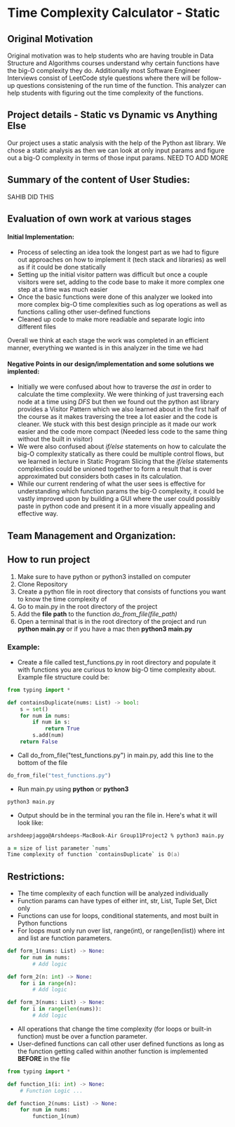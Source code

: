 # Time Complexity Calculator - Static 

## Original Motivation

Original motivation was to help students who are having trouble in Data Structure and Algorithms courses understand why certain functions have the big-O complexity they do. Additionally most Software Engineer Interviews consist of LeetCode style questions where there will be follow-up questions consistening of the run time of the function. This analyzer can help students with figuring out the time complexity of the functions.

## Project details - Static vs Dynamic vs Anything Else

Our project uses a static analysis with the help of the Python ast library. We chose a static analysis as then we can look at only input params and figure out a big-O complexity in terms of those input params. NEED TO ADD MORE

## Summary of the content of User Studies:

SAHIB DID THIS

## Evaluation of own work at various stages

#### Initial Implementation:

- Process of selecting an idea took the longest part as we had to figure out approaches on how to implement it (tech stack and libraries) as well as if it could be done statically
- Setting up the initial visitor pattern was difficult but once a couple visitors were set, adding to the code base to make it more complex one step at a time was much easier
- Once the basic functions were done of this analyzer we looked into more complex big-O time complexities such as log operations as well as functions calling other user-defined functions
- Cleaned up code to make more readiable and separate logic into different files

Overall we think at each stage the work was completed in an efficient manner, everything we wanted is in this analyzer in the time we had


#### Negative Points in our design/implementation and some solutions we implented:

- Initially we were confused about how to traverse the *ast* in order to calculate the time complexiity. We were thinking of just traversing each node at a time using *DFS* but then we found out the python ast library provides a Visitor Pattern which we also learned about in the first half of the course as it makes traversing the tree a lot easier and the code is cleaner. We stuck with this best design principle as it made our work easier and the code more compact (Needed less code to the same thing without the built in visitor)
- We were also confused about *if/else* statements on how to calculate the big-O complexity statically as there could be multiple control flows, but we learned in lecture in Static Program Slicing that the *if/else* statements complexities could be unioned together to form a result that is over approximated but considers both cases in its calculation. 
- While our current rendering of what the user sees is effective for understanding which function params the big-O complexity, it could be vastly improved upon by building a GUI where the user could possibly paste in python code and present it in a more visually appealing and effective way.

## Team Management and Organization:


## How to run project

1. Make sure to have python or python3 installed on computer
2. Clone Repository
3. Create a python file in root directory that consists of functions you want to know the time complexity of
4. Go to main.py in the root directory of the project
5. Add the **file path** to the function *do_from_file(file_path)*
6. Open a terminal that is in the root directory of the project and run **python main.py** or if you have a mac then **python3 main.py**

### Example:

- Create a file called test_functions.py in root directory and populate it with functions you are curious to know big-O time complexity about. Example file structure could be:

```python
from typing import *

def containsDuplicate(nums: List) -> bool:
    s = set()
    for num in nums:
        if num in s:
            return True
        s.add(num)
    return False
```
- Call do_from_file("test_functions.py") in main.py, add this line to the bottom of the file

```python
do_from_file("test_functions.py")

```
- Run main.py using **python** or **python3**

```zsh
python3 main.py
```

- Output should be in the terminal you ran the file in. Here's what it will look like:

```zsh
arshdeepjaggo@Arshdeeps-MacBook-Air Group11Project2 % python3 main.py

a = size of list parameter `nums`
Time complexity of function `containsDuplicate` is O(a)
```

## Restrictions:

- The time complexity of each function will be analyzed individually
- Function params can have types of either int, str, List, Tuple Set, Dict only
- Functions can use for loops, conditional statements, and most built in Python functions
- For loops must only run over list, range(int), or range(len(list)) where int and list are function parameters.

```python
def form_1(nums: List) -> None:
    for num in nums:
        # Add logic

def form_2(n: int) -> None:
    for i in range(n):
        # Add logic

def form_3(nums: List) -> None:
    for i in range(len(nums)):
        # Add logic
```

- All operations that change the time complexity (for loops or built-in function) must be over a function parameter.
- User-defined functions can call other user defined functions as long as the function getting called within another function is implemented **BEFORE** in the file

```python
from typing import *

def function_1(i: int) -> None:
    # Function Logic ...

def function_2(nums: List) -> None:
    for num in nums:
        function_1(num)
```
